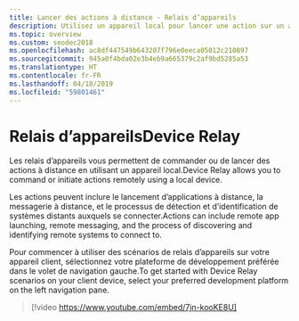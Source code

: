 ```yaml
---
title: Lancer des actions à distance - Relais d’appareils
description: Utilisez un appareil local pour lancer une action sur un appareil distant.
ms.topic: overview
ms.custom: seodec2018
ms.openlocfilehash: ac8df447549b643207f796e0eeca05012c210897
ms.sourcegitcommit: 945a0f4bda02e3b4eb9a665379c2af9bd5285a53
ms.translationtype: HT
ms.contentlocale: fr-FR
ms.lasthandoff: 04/18/2019
ms.locfileid: "59801461"
---
```

# <a name="device-relay"></a><span data-ttu-id="94031-103">Relais d’appareils</span><span class="sxs-lookup"><span data-stu-id="94031-103">Device Relay</span></span>

<span data-ttu-id="94031-104">Les relais d’appareils vous permettent de commander ou de lancer des actions à distance en utilisant un appareil local.</span><span class="sxs-lookup"><span data-stu-id="94031-104">Device Relay allows you to command or initiate actions remotely using a local device.</span></span>

<span data-ttu-id="94031-105">Les actions peuvent inclure le lancement d’applications à distance, la messagerie à distance, et le processus de détection et d’identification de systèmes distants auxquels se connecter.</span><span class="sxs-lookup"><span data-stu-id="94031-105">Actions can include remote app launching, remote messaging, and the process of discovering and identifying remote systems to connect to.</span></span>

<span data-ttu-id="94031-106">Pour commencer à utiliser des scénarios de relais d’appareils sur votre appareil client, sélectionnez votre plateforme de développement préférée dans le volet de navigation gauche.</span><span class="sxs-lookup"><span data-stu-id="94031-106">To get started with Device Relay scenarios on your client device, select your preferred development platform on the left navigation pane.</span></span>

> [!video https://www.youtube.com/embed/7jn-kooKE8U]